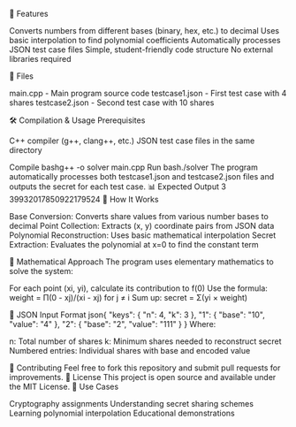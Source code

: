 
🚀 Features

Converts numbers from different bases (binary, hex, etc.) to decimal
Uses basic interpolation to find polynomial coefficients
Automatically processes JSON test case files
Simple, student-friendly code structure
No external libraries required

📁 Files

main.cpp - Main program source code
testcase1.json - First test case with 4 shares
testcase2.json - Second test case with 10 shares

🛠️ Compilation & Usage
Prerequisites

C++ compiler (g++, clang++, etc.)
JSON test case files in the same directory

Compile
bashg++ -o solver main.cpp
Run
bash./solver
The program automatically processes both testcase1.json and testcase2.json files and outputs the secret for each test case.
📊 Expected Output
3
39932017850922179524
📖 How It Works

Base Conversion: Converts share values from various number bases to decimal
Point Collection: Extracts (x, y) coordinate pairs from JSON data
Polynomial Reconstruction: Uses basic mathematical interpolation
Secret Extraction: Evaluates the polynomial at x=0 to find the constant term

🧮 Mathematical Approach
The program uses elementary mathematics to solve the system:

For each point (xi, yi), calculate its contribution to f(0)
Use the formula: weight = Π(0 - xj)/(xi - xj) for j ≠ i
Sum up: secret = Σ(yi × weight)

📝 JSON Input Format
json{
  "keys": {
    "n": 4,
    "k": 3
  },
  "1": {
    "base": "10",
    "value": "4"
  },
  "2": {
    "base": "2",
    "value": "111"
  }
}
Where:

n: Total number of shares
k: Minimum shares needed to reconstruct secret
Numbered entries: Individual shares with base and encoded value

🤝 Contributing
Feel free to fork this repository and submit pull requests for improvements.
📄 License
This project is open source and available under the MIT License.
🎯 Use Cases

Cryptography assignments
Understanding secret sharing schemes
Learning polynomial interpolation
Educational demonstrations
